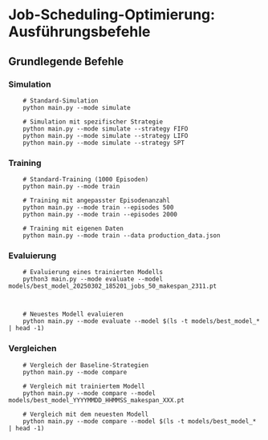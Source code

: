 # Job-Scheduling-Optimierung: Ausführungsbefehle
## Grundlegende Befehle
### Simulation
        # Standard-Simulation
        python main.py --mode simulate

        # Simulation mit spezifischer Strategie
        python main.py --mode simulate --strategy FIFO
        python main.py --mode simulate --strategy LIFO
        python main.py --mode simulate --strategy SPT

### Training
        # Standard-Training (1000 Episoden)
        python main.py --mode train

        # Training mit angepasster Episodenanzahl
        python main.py --mode train --episodes 500
        python main.py --mode train --episodes 2000

        # Training mit eigenen Daten
        python main.py --mode train --data production_data.json

### Evaluierung
        # Evaluierung eines trainierten Modells
        python3 main.py --mode evaluate --model models/best_model_20250302_185201_jobs_50_makespan_2311.pt

        

        # Neuestes Modell evaluieren
        python main.py --mode evaluate --model $(ls -t models/best_model_* | head -1)

### Vergleichen
        # Vergleich der Baseline-Strategien
        python main.py --mode compare

        # Vergleich mit trainiertem Modell
        python main.py --mode compare --model models/best_model_YYYYMMDD_HHMMSS_makespan_XXX.pt

        # Vergleich mit dem neuesten Modell
        python main.py --mode compare --model $(ls -t models/best_model_* | head -1)



